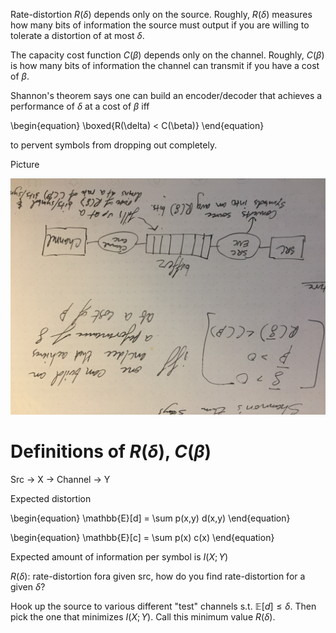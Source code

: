 Rate-distortion $R(\delta)$ depends only on the source. Roughly, $R(\delta)$ measures how many bits of information the source must output if you are willing to tolerate a distortion of at most $\delta$.

The capacity cost function $C(\beta)$ depends only on the channel. Roughly, $C(\beta)$ is how many bits of information the channel can transmit if you have a cost of $\beta$.

Shannon's theorem says one can build an encoder/decoder that achieves a performance of $\delta$ at a cost of $\beta$ iff

\begin{equation}
\boxed{R(\delta) < C(\beta)}
\end{equation}

to pervent symbols from dropping out completely.

Picture

<img src="/uploads/buffered-channel.jpg">

# Definitions of $R(\delta)$, $C(\beta)$

Src -> X -> Channel -> Y

Expected distortion

\begin{equation}
\mathbb{E}[d] = \sum p(x,y) d(x,y)
\end{equation}

\begin{equation}
\mathbb{E}[c] = \sum p(x) c(x)
\end{equation}

Expected amount of information per symbol is $I(X; Y)$

$R(\delta)$: rate-distortion fora  given src, how do you find rate-distortion for a given $\delta$?

Hook up the source to various different "test" channels s.t. $\mathbb{E}[d] \leq \delta$. Then pick the one that minimizes $I(X; Y)$. Call this minimum value $R(\delta)$.